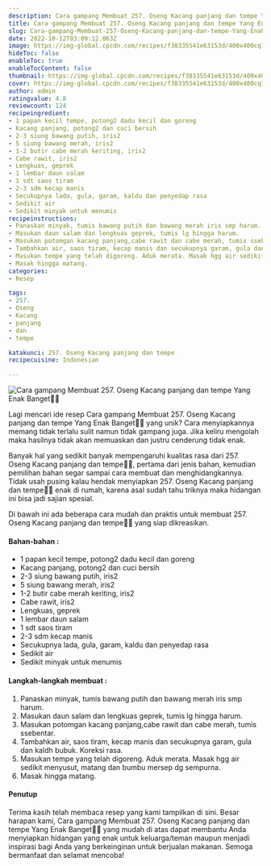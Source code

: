 ```yaml
---
description: Cara gampang Membuat 257. Oseng Kacang panjang dan tempe Yang Enak Banget"
title: Cara gampang Membuat 257. Oseng Kacang panjang dan tempe Yang Enak Banget
slug: Cara-gampang-Membuat-257-Oseng-Kacang-panjang-dan-tempe-Yang-Enak-Banget
date: 2022-10-12T03:09:12.063Z
image: https://img-global.cpcdn.com/recipes/f38335541e63153d/400x400cq70/photo.jpg
hideToc: false
enableToc: true
enableTocContent: false
thumbnail: https://img-global.cpcdn.com/recipes/f38335541e63153d/400x400cq70/photo.jpg
cover: https://img-global.cpcdn.com/recipes/f38335541e63153d/400x400cq70/photo.jpg
author: admin
ratingvalue: 4.8
reviewcount: 124
recipeingredient:
- 1 papan kecil tempe, potong2 dadu kecil dan goreng
- Kacang panjang, potong2 dan cuci bersih
- 2-3 siung bawang putih, iris2
- 5 siung bawang merah, iris2
- 1-2 butir cabe merah keriting, iris2
- Cabe rawit, iris2
- Lengkuas, geprek
- 1 lembar daun salam
- 1 sdt saos tiram
- 2-3 sdm kecap manis
- Secukupnya lada, gula, garam, kaldu dan penyedap rasa
- Sedikit air
- Sedikit minyak untuk menumis
recipeinstructions:
- Panaskan minyak, tumis bawang putih dan bawang merah iris smp harum.
- Masukan daun salam dan lengkuas geprek, tumis lg hingga harum.
- Masukan potomgan kacang panjang,cabe rawit dan cabe merah, tumis ssebentar.
- Tambahkan air, saos tiram, kecap manis dan secukupnya garam, gula dan kaldh bubuk. Koreksi rasa.
- Masukan tempe yang telah digoreng. Aduk merata. Masak hgg air sedikit menyusut, matang dan bumbu mersep dg sempurna.
- Masak hingga matang.
categories:
- Resep

tags:
- 257.
- Oseng
- Kacang
- panjang
- dan
- tempe

katakunci: 257. Oseng Kacang panjang dan tempe
recipecuisine: Indonesian

---
```


![Cara gampang Membuat 257. Oseng Kacang panjang dan tempe Yang Enak Banget👩‍🍳](https://img-global.cpcdn.com/recipes/f38335541e63153d/400x400cq70/photo.jpg)

Lagi mencari ide resep Cara gampang Membuat 257. Oseng Kacang panjang dan tempe Yang Enak Banget👩‍🍳 yang unik? Cara menyiapkannya memang tidak terlalu sulit namun tidak gampang juga. Jika keliru mengolah maka hasilnya tidak akan memuaskan dan justru cenderung tidak enak.

Banyak hal yang sedikit banyak mempengaruhi kualitas rasa dari 257. Oseng Kacang panjang dan tempe👩‍🍳, pertama dari jenis bahan, kemudian pemilihan bahan segar sampai cara membuat dan menghidangkannya. Tidak usah pusing kalau hendak menyiapkan 257. Oseng Kacang panjang dan tempe👩‍🍳 enak di rumah, karena asal sudah tahu triknya maka hidangan ini bisa jadi sajian spesial.

Di bawah ini ada beberapa cara mudah dan praktis untuk membuat 257. Oseng Kacang panjang dan tempe👩‍🍳 yang siap dikreasikan.

<!--inarticleads1-->

#### Bahan-bahan :

- 1 papan kecil tempe, potong2 dadu kecil dan goreng
- Kacang panjang, potong2 dan cuci bersih
- 2-3 siung bawang putih, iris2
- 5 siung bawang merah, iris2
- 1-2 butir cabe merah keriting, iris2
- Cabe rawit, iris2
- Lengkuas, geprek
- 1 lembar daun salam
- 1 sdt saos tiram
- 2-3 sdm kecap manis
- Secukupnya lada, gula, garam, kaldu dan penyedap rasa
- Sedikit air
- Sedikit minyak untuk menumis

<!--inarticleads2-->

#### Langkah-langkah membuat :

1. Panaskan minyak, tumis bawang putih dan bawang merah iris smp harum.
1. Masukan daun salam dan lengkuas geprek, tumis lg hingga harum.
1. Masukan potomgan kacang panjang,cabe rawit dan cabe merah, tumis ssebentar.
1. Tambahkan air, saos tiram, kecap manis dan secukupnya garam, gula dan kaldh bubuk. Koreksi rasa.
1. Masukan tempe yang telah digoreng. Aduk merata. Masak hgg air sedikit menyusut, matang dan bumbu mersep dg sempurna.
1. Masak hingga matang.

#### Penutup

Terima kasih telah membaca resep yang kami tampilkan di sini. Besar harapan kami, Cara gampang Membuat 257. Oseng Kacang panjang dan tempe Yang Enak Banget👩‍🍳 yang mudah di atas dapat membantu Anda menyiapkan hidangan yang enak untuk keluarga/teman maupun menjadi inspirasi bagi Anda yang berkeinginan untuk berjualan makanan. Semoga bermanfaat dan selamat mencoba!